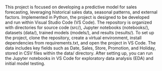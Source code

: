 This project is focused on developing a predictive model for sales forecasting, leveraging historical sales data, seasonal patterns, and external factors. Implemented in Python, the project is designed to be developed and run within Visual Studio Code (VS Code). The repository is organized with directories for source code (src/), Jupyter notebooks (notebooks/), datasets (data/), trained models (models/), and results (results/). To set up the project, clone the repository, create a virtual environment, install dependencies from requirements.txt, and open the project in VS Code. The data includes key fields such as Date, Sales, Store, Promotion, and Holiday, stored in CSV files within the data/ directory. After setting up, you can run the Jupyter notebooks in VS Code for exploratory data analysis (EDA) and initial model testing.
